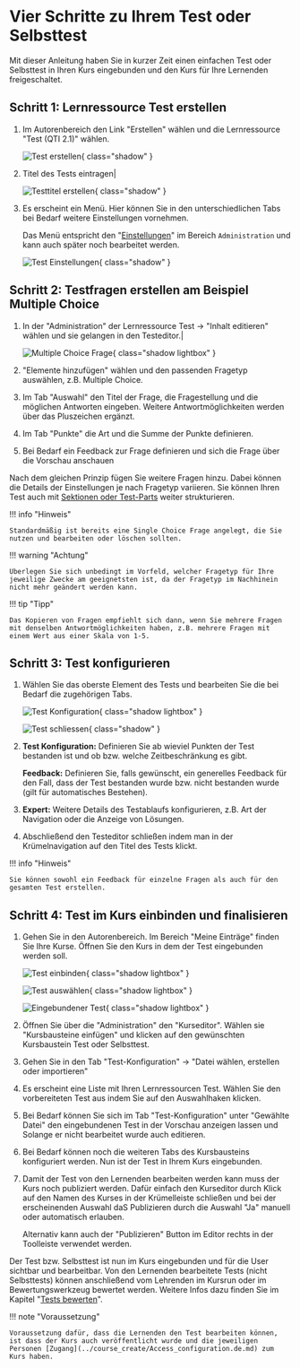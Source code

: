 # Vier Schritte zu Ihrem Test oder Selbsttest

Mit dieser Anleitung haben Sie in kurzer Zeit einen einfachen Test oder Selbsttest in Ihren Kurs eingebunden und den Kurs für Ihre Lernenden freigeschaltet.

## Schritt 1: Lernressource Test erstellen

1. Im Autorenbereich den Link "Erstellen" wählen und die Lernressource "Test (QTI 2.1)" wählen.
   
    ![Test erstellen](assets/Create_Test_DE.png){ class="shadow" }
  
2. Titel des Tests eintragen|

    ![Testtitel erstellen](assets/Test_Title_DE.png){ class="shadow" }
  
3. Es erscheint ein Menü. Hier können Sie in den unterschiedlichen Tabs bei Bedarf weitere Einstellungen vornehmen.

    Das Menü entspricht den "[Einstellungen](../course_create/Course_Settings.de.md)" im Bereich `Administration` und kann auch später noch bearbeitet werden.

    ![Test Einstellungen](assets/Test_options_DE.png){ class="shadow" }
  
## Schritt 2: Testfragen erstellen am Beispiel Multiple Choice

1. In der "Administration" der Lernressource Test → "Inhalt editieren" wählen und sie gelangen in den Testeditor.|

    ![Multiple Choice Frage](assets/MC_Frage_Auswahl_DE.png){ class="shadow lightbox" }
  
2. "Elemente hinzufügen" wählen und den passenden Fragetyp auswählen, z.B. Multiple Choice.
3. Im Tab "Auswahl" den Titel der Frage, die Fragestellung und die möglichen Antworten eingeben. Weitere Antwortmöglichkeiten werden über das Pluszeichen ergänzt.
4. Im Tab "Punkte" die Art und die Summe der Punkte definieren.
5. Bei Bedarf ein Feedback zur Frage definieren und sich die Frage über die Vorschau anschauen  
  
Nach dem gleichen Prinzip fügen Sie weitere Fragen hinzu. Dabei können die Details der Einstellungen je nach Fragetyp variieren. Sie können Ihren Test auch mit [Sektionen oder Test-Parts](Configure_tests.de.md) weiter strukturieren.

!!! info "Hinweis"

    Standardmäßig ist bereits eine Single Choice Frage angelegt, die Sie nutzen und bearbeiten oder löschen sollten.

!!! warning "Achtung"

    Überlegen Sie sich unbedingt im Vorfeld, welcher Fragetyp für Ihre jeweilige Zwecke am geeignetsten ist, da der Fragetyp im Nachhinein nicht mehr geändert werden kann.

!!! tip "Tipp"

    Das Kopieren von Fragen empfiehlt sich dann, wenn Sie mehrere Fragen mit denselben Antwortmöglichkeiten haben, z.B. mehrere Fragen mit einem Wert aus einer Skala von 1-5.

## Schritt 3: Test konfigurieren

1. Wählen Sie das oberste Element des Tests und bearbeiten Sie die bei Bedarf die zugehörigen Tabs.

    ![Test Konfiguration](assets/Test_Konfiguration_DE.jpg){ class="shadow lightbox" }

    ![Test schliessen](assets/Test_schliessen_DE.png){ class="shadow" }
  
2. **Test Konfiguration:** Definieren Sie ab wieviel Punkten der Test
bestanden ist und ob bzw. welche Zeitbeschränkung es gibt.

    **Feedback:** Definieren Sie, falls gewünscht, ein generelles Feedback für den Fall, dass der Test bestanden wurde bzw. nicht bestanden wurde (gilt für automatisches Bestehen).

3. **Expert:** Weitere Details des Testablaufs konfigurieren, z.B. Art der Navigation oder die Anzeige von Lösungen.
4. Abschließend den Testeditor schließen indem man in der Krümelnavigation auf den Titel des Tests klickt.
  
!!! info "Hinweis"

    Sie können sowohl ein Feedback für einzelne Fragen als auch für den gesamten Test erstellen.

## Schritt 4: Test im Kurs einbinden und finalisieren

1. Gehen Sie in den Autorenbereich. Im Bereich "Meine Einträge" finden Sie Ihre Kurse. Öffnen Sie den Kurs in dem der Test eingebunden werden soll.

    ![Test einbinden](assets/Test_einbinden_DE.png){ class="shadow lightbox" }

    ![Test auswählen](assets/Test_referenzieren_DE.png){ class="shadow lightbox" }

    ![Eingebundener Test](assets/Test_gewaehlte_Datei_DE.png){ class="shadow lightbox" }

2. Öffnen Sie über die "Administration" den "Kurseditor". Wählen sie "Kursbausteine einfügen" und klicken auf den gewünschten Kursbaustein Test oder Selbsttest.
3. Gehen Sie in den Tab "Test-Konfiguration" → "Datei wählen, erstellen oder importieren"
4. Es erscheint eine Liste mit Ihren Lernressourcen Test. Wählen Sie den vorbereiteten Test aus indem Sie auf den Auswahlhaken klicken.
5. Bei Bedarf können Sie sich im Tab "Test-Konfiguration" unter "Gewählte
Datei" den eingebundenen Test in der Vorschau anzeigen lassen und Solange er nicht bearbeitet wurde auch editieren.
6. Bei Bedarf können noch die weiteren Tabs des Kursbausteins konfiguriert werden. Nun ist der Test in Ihrem Kurs eingebunden.
7. Damit der Test von den Lernenden bearbeiten werden kann muss der Kurs noch publiziert werden. Dafür einfach den Kurseditor durch Klick auf den Namen des Kurses in der Krümelleiste schließen und bei der erscheinenden Auswahl daS Publizieren durch die Auswahl "Ja" manuell oder automatisch erlauben.

    Alternativ kann auch der "Publizieren" Button im Editor rechts in der Toolleiste verwendet werden.  

Der Test bzw. Selbsttest ist nun im Kurs eingebunden und für die User sichtbar und bearbeitbar. Von den Lernenden bearbeitete Tests (nicht Selbsttests) können anschließend vom Lehrenden im Kursrun oder im Bewertungswerkzeug bewertet werden. Weitere Infos dazu finden Sie im Kapitel "[Tests bewerten](../course_operation/Assessing_tests.de.md)".

!!! note "Voraussetzung"

    Voraussetzung dafür, dass die Lernenden den Test bearbeiten können, ist dass der Kurs auch veröffentlicht wurde und die jeweiligen Personen [Zugang](../course_create/Access_configuration.de.md) zum Kurs haben.
